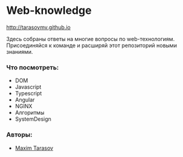 # Web-knowledge

http://tarasovmv.github.io

Здесь собраны ответы на многие вопросы по web-технологиям. Присоединяйся к команде и расширяй этот репозиторий новыми знаниями.

### Что посмотреть:
- DOM
- Javascript
- Typescript
- Angular
- NGINX
- Алгоритмы
- SystemDesign

### Авторы:
- [Maxim Tarasov](https://github.com/TarasovMV)
